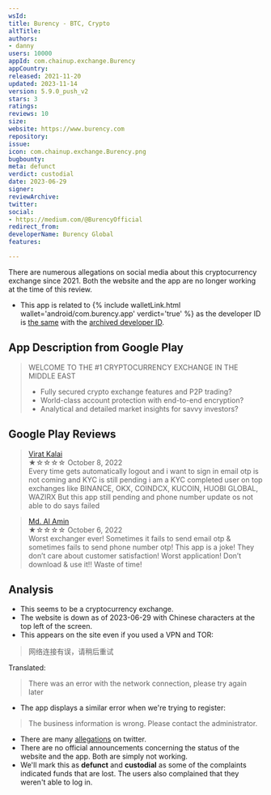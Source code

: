 ```yaml
---
wsId: 
title: Burency - BTC, Crypto
altTitle: 
authors:
- danny
users: 10000
appId: com.chainup.exchange.Burency
appCountry: 
released: 2021-11-20
updated: 2023-11-14
version: 5.9.0_push_v2
stars: 3
ratings: 
reviews: 10
size: 
website: https://www.burency.com
repository: 
issue: 
icon: com.chainup.exchange.Burency.png
bugbounty: 
meta: defunct
verdict: custodial
date: 2023-06-29
signer: 
reviewArchive: 
twitter: 
social:
- https://medium.com/@BurencyOfficial
redirect_from: 
developerName: Burency Global
features: 

---
```


<div class="alertBox"><div>There are numerous allegations on social media about this cryptocurrency exchange since 2021. Both the website and the app are no longer working at the time of this review.
</div> </div>

- This app is related to {% include walletLink.html wallet='android/com.burency.app' verdict='true' %} as the developer ID is [the same](https://play.google.com/store/apps/dev?id=6972092193164421320) with the [archived developer ID](https://web.archive.org/web/20210327101627mp_/https://play.google.com/store/apps/details?id=com.burency.app).

## App Description from Google Play

> WELCOME TO THE #1 CRYPTOCURRENCY EXCHANGE IN THE MIDDLE EAST
> - Fully secured crypto exchange features and P2P trading?
> - World-class account protection with end-to-end encryption?
> - Analytical and detailed market insights for savvy investors?

## Google Play Reviews

> [Virat Kalai](https://play.google.com/store/apps/details?id=com.chainup.exchange.Burency&gl=us)<br>
  ★☆☆☆☆ October 8, 2022 <br>
       Every time gets automatically logout and i want to sign in email otp is not coming and KYC is still pending i am a KYC completed user on top exchanges like BINANCE, OKX, COINDCX, KUCOIN, HUOBI GLOBAL, WAZIRX But this app still pending and phone number update os not able to do says failed

> [Md. Al Amin](https://play.google.com/store/apps/details?id=com.chainup.exchange.Burency&gl=us)<br>
  ★☆☆☆☆ October 6, 2022 <br>
       Worst exchanger ever! Sometimes it fails to send email otp & sometimes fails to send phone number otp! This app is a joke! They don’t care about customer satisfaction! Worst application! Don’t download & use it!! Waste of time!

## Analysis

- This seems to be a cryptocurrency exchange.
- The website is down as of 2023-06-29 with Chinese characters at the top left of the screen.
- This appears on the site even if you used a VPN and TOR:

>  网络连接有误，请稍后重试

Translated:

> There was an error with the network connection, please try again later

- The app displays a similar error when we're trying to register:

> The business information is wrong. Please contact the administrator.

- There are many [allegations](https://twitter.com/search?q=burency%20scam) on twitter.
- There are no official announcements concerning the status of the website and the app. Both are simply not working.
- We'll mark this as **defunct** and **custodial** as some of the complaints indicated funds that are lost. The users also complained that they weren't able to log in.
